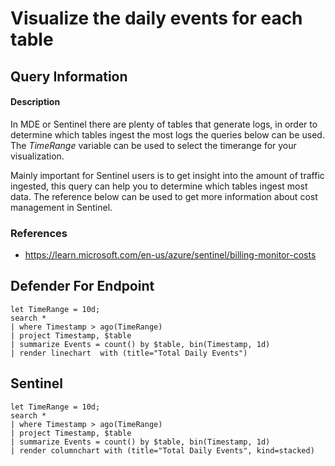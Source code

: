 # Visualize the daily events for each table

## Query Information

#### Description
In MDE or Sentinel there are plenty of tables that generate logs, in order to determine which tables ingest the most logs the queries below can be used. The *TimeRange* variable can be used to select the timerange for your visualization.

Mainly important for Sentinel users is to get insight into the amount of traffic ingested, this query can help you to determine which tables ingest most data. The reference below can be used to get more information about cost management in Sentinel.

### References
- https://learn.microsoft.com/en-us/azure/sentinel/billing-monitor-costs

## Defender For Endpoint
```KQL
let TimeRange = 10d;
search *
| where Timestamp > ago(TimeRange)
| project Timestamp, $table
| summarize Events = count() by $table, bin(Timestamp, 1d)
| render linechart  with (title="Total Daily Events")

```
## Sentinel
```KQL
let TimeRange = 10d;
search *
| where Timestamp > ago(TimeRange)
| project Timestamp, $table
| summarize Events = count() by $table, bin(Timestamp, 1d)
| render columnchart with (title="Total Daily Events", kind=stacked)
```